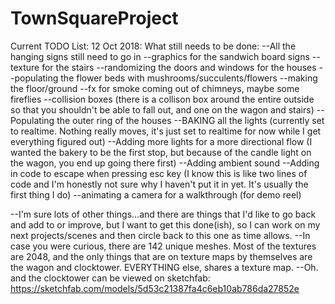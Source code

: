 # TownSquareProject
Current TODO List:
12 Oct 2018:
What still needs to be done:
--All the hanging signs still need to go in
--graphics for the sandwich board signs 
--texture for the stairs
--randomizing the doors and windows for the houses
--populating the flower beds with mushrooms/succulents/flowers
--making the floor/ground
--fx for smoke coming out of chimneys, maybe some fireflies
--collision boxes (there is a collison box around the entire outside so that you shouldn't be able to fall out, and one on the wagon and stairs)
--Populating the outer ring of the houses
--BAKING all the lights (currently set to realtime. Nothing really moves, it's just set to realtime for now while I get everything figured out)
--Adding more lights for a more directional flow (I wanted the bakery to be the first stop, but because of the candle light on the wagon, you end up going there first)
--Adding ambient sound
--Adding in code to escape when pressing esc key (I know this is like two lines of code and I'm honestly not sure why I haven't put it in yet. It's usually the first thing I do)
--animating a camera for a walkthrough (for demo reel)


--I'm sure lots of other things...and there are things that I'd like to go back and add to or improve, but I want to get this done(ish), so I can work on my next projects/scenes and then circle back to this one as time allows.
--In case you were curious, there are 142 unique meshes. Most of the textures are 2048, and the only things that are on texture maps by themselves are the wagon and clocktower. EVERYTHING else, shares a texture map.
--Oh. and the clocktower can be viewed on sketchfab: https://sketchfab.com/models/5d53c21387fa4c6eb10ab786da27852e
